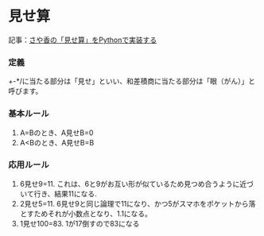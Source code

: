 # 見せ算
記事：[さや香の「見せ算」をPythonで実装する](https://qiita.com/tttol/items/85454abfc859f4de1d1d)

### 定義
+-*/に当たる部分は「見せ」といい、和差積商に当たる部分は「眼（がん）」と呼びます。

### 基本ルール
1. A=Bのとき、A見せB=0
2. A<Bのとき、A見せB=B

### 応用ルール
1. 6見せ9=11. これは、6と9がお互い形が似ているため見つめ合うように近づいて行き、結果11になる.
2. 2見せ5=11. 6見せ9と同じ論理で11になり、かつ5がスマホをポケットから落とすためそれが小数点となり、1.1になる。
3. 1見せ100=83. 1が17倒すので83になる